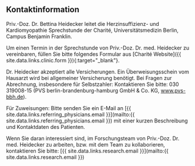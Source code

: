 ## Kontaktinformation

Priv.-Doz. Dr. Bettina Heidecker leitet die Herzinsuffizienz- und Kardiomyopathie Sprechstunde der Charité, Universitätsmedizin Berlin, Campus Benjamin Franklin. 

Um einen Termin in der Sprechstunde von Priv.-Doz. Dr. med. Heidecker zu vereinbaren, füllen Sie bitte folgendes Formular aus
[Charité Website]({{ site.data.links.clinic.form }}){:target="_blank"}.

Dr. Heidecker akzeptiert alle Versicherungen.  Ein Überweisungsschein vom Hausarzt wird bei allgemeiner Versicherung benötigt. Bei Fragen zur Abrechnung, insbesondere für Selbstzahler: Kontaktieren Sie bitte: 030 319008-15 (PVS berlin-brandenburg-hamburg GmbH & Co. KG, www.pvs-bbh.de).

Für Zuweisungen: Bitte senden Sie ein E-Mail an [{{ site.data.links.referring_physicians.email }}](mailto:{{ site.data.links.referring_physicians.email }}) mit einer kurzen Beschreibung und Kontaktdaten des Patienten. 

Wenn Sie daran interessiert sind, im Forschungsteam von Priv.-Doz. Dr. med. Heidecker zu arbeiten, bzw. mit dem Team zu kollaborieren, kontaktieren Sie bitte:
[{{ site.data.links.research.email }}](mailto:{{ site.data.links.research.email }})
